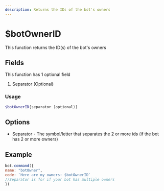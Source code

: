 ```yaml
---
description: Returns the IDs of the bot's owners
---
```


# $botOwnerID

This function returns the ID\(s\) of the bot's owners

## Fields

This function has 1 optional field

1. Separator \(Optional\)

### Usage 
```php
$botOwnerID[separator (optional)]
```

## Options

* Separator - The symbol/letter that separates the 2 or more ids \(if the bot has 2 or more owners\)

## Example

```javascript
bot.command({
name: "botOwner",
code: `Here are my owners: $botOwnerID`
//Separator is for if your bot has multiple owners
})
```

